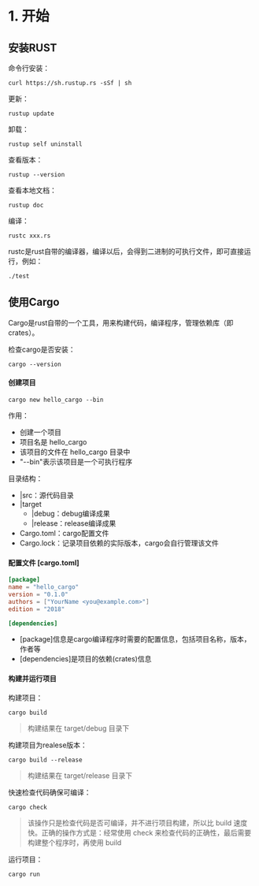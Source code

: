 # 1. 开始

## 安装RUST

命令行安装：
```shell
curl https://sh.rustup.rs -sSf | sh
```

更新：
```shell
rustup update
```

卸载：
```shell
rustup self uninstall
```

查看版本：
```shell
rustup --version
```

查看本地文档：
```shell
rustup doc
```

编译：
```shell
rustc xxx.rs
```
rustc是rust自带的编译器，编译以后，会得到二进制的可执行文件，即可直接运行，例如：
```shell
./test
```

## 使用Cargo

Cargo是rust自带的一个工具，用来构建代码，编译程序，管理依赖库（即crates）。

检查cargo是否安装：
```shell
cargo --version
```

#### 创建项目

```shell
cargo new hello_cargo --bin
```

作用：
- 创建一个项目
- 项目名是 hello_cargo
- 该项目的文件在 hello_cargo 目录中
- "--bin"表示该项目是一个可执行程序

目录结构：
- |src：源代码目录
- |target
    - |debug：debug编译成果
    - |release：release编译成果
- Cargo.toml：cargo配置文件
- Cargo.lock：记录项目依赖的实际版本，cargo会自行管理该文件

#### 配置文件 [cargo.toml]

```toml
[package]
name = "hello_cargo"
version = "0.1.0"
authors = ["YourName <you@example.com>"]
edition = "2018"

[dependencies]
```

- [package]信息是cargo编译程序时需要的配置信息，包括项目名称，版本，作者等
- [dependencies]是项目的依赖(crates)信息

#### 构建并运行项目

构建项目：
```shell
cargo build
```
> 构建结果在 target/debug 目录下

构建项目为realese版本：
```shell
cargo build --release
```
> 构建结果在 target/release 目录下

快速检查代码确保可编译：
``` shell
cargo check
```
> 该操作只是检查代码是否可编译，并不进行项目构建，所以比 build 速度快。正确的操作方式是：经常使用 check 来检查代码的正确性，最后需要构建整个程序时，再使用 build

运行项目：
```shell
cargo run
```